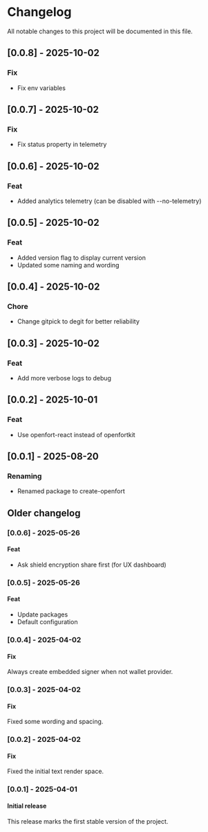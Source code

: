 # Changelog

All notable changes to this project will be documented in this file.

## [0.0.8] - 2025-10-02

### Fix

- Fix env variables

## [0.0.7] - 2025-10-02

### Fix

- Fix status property in telemetry

## [0.0.6] - 2025-10-02

### Feat

- Added analytics telemetry (can be disabled with --no-telemetry)

## [0.0.5] - 2025-10-02

### Feat

- Added version flag to display current version
- Updated some naming and wording

## [0.0.4] - 2025-10-02

### Chore

- Change gitpick to degit for better reliability

## [0.0.3] - 2025-10-02

### Feat

- Add more verbose logs to debug

## [0.0.2] - 2025-10-01

### Feat

- Use openfort-react instead of openfortkit

## [0.0.1] - 2025-08-20

### Renaming

- Renamed package to create-openfort

## Older changelog

### [0.0.6] - 2025-05-26

#### Feat

- Ask shield encryption share first (for UX dashboard)

### [0.0.5] - 2025-05-26

#### Feat

- Update packages
- Default configuration

### [0.0.4] - 2025-04-02

#### Fix

Always create embedded signer when not wallet provider.

### [0.0.3] - 2025-04-02

#### Fix

Fixed some wording and spacing.

### [0.0.2] - 2025-04-02

#### Fix

Fixed the initial text render space.

### [0.0.1] - 2025-04-01

#### Initial release

This release marks the first stable version of the project.
